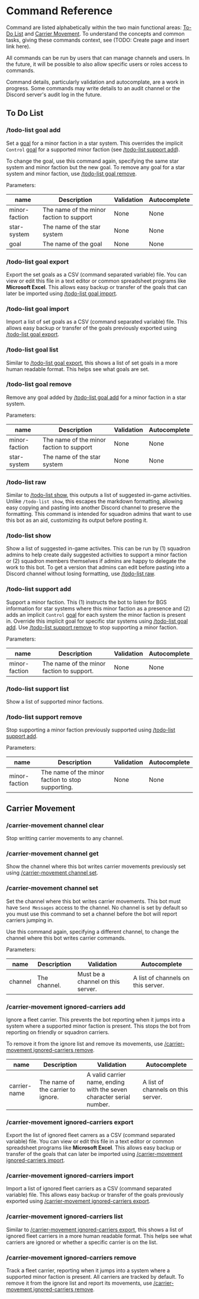# Command Reference

Command are listed alphabetically within the two main functional areas: [To-Do List](#To-Do-List) and [Carrier Movement](#Carrier-Movement). To understand the concepts and common tasks, giving these commands context, see (TODO: Create page and insert link here).

All commands can be run by users that can manage channels and users. In the future, it will be possible to also allow specific users or roles access to commands.

Command details, particularly validation and autocomplate, are a work in progress. Some commands may write details to an audit channel or the Discord server's audit log in the future.

## To Do List

### /todo-list goal add

Set a [goal](Goals.md) for a minor faction in a star system. This overrides the implicit `Control` [goal](Goals.md) for a supported minor faction (see [/todo-list support add](#todo-list-support-add)).

To change the goal, use this command again, specifying the same star system and minor faction but the new goal. To remove any goal for a star system and minor faction, use [/todo-list goal remove](#todo-list-goal-remove).

Parameters:

|name|Description|Validation|Autocomplete|
|----|-----------|----------|------------|
|minor-faction|The name of the minor faction to support|None|None|
|star-system|The name of the star system|None|None|
|goal|The name of the goal|None|None|

### /todo-list goal export

Export the set goals as a CSV (command separated variable) file. You can view or edit this file in a text editor or common spreadsheet programs like **Microsoft Excel**. This allows easy backup or transfer of the goals that can later be imported using [/todo-list goal import](#todo-list-goal-import).

### /todo-list goal import

Import a list of set goals as a CSV (command separated variable) file. This allows easy backup or transfer of the goals previously exported using [/todo-list goal export](#todo-list-goal-export).

### /todo-list goal list

Similar to [/todo-list goal export](#todo-list-goal-export), this shows a list of set goals in a more human readable format. This helps see what goals are set.

### /todo-list goal remove

Remove any goal added by [/todo-list goal add](#todo-list-goal-add) for a minor faction in a star system. 

Parameters:

|name|Description|Validation|Autocomplete|
|----|-----------|----------|------------|
|minor-faction|The name of the minor faction to support|None|None|
|star-system|The name of the star system|None|None|

### /todo-list raw

Similar to [/todo-list show](#todo-list-show), this outputs a list of suggested in-game activities. Unlike `/todo-list show`, this escapes the markdown formatting, allowing easy copying and pasting into another Discord channel to preserve the formatting. This command is intended for squadron admins that want to use this bot as an aid, customizing its output before posting it.

### /todo-list show

Show a list of suggested in-game activites. This can be run by (1) squadron admins to help create daily suggested activities to support a minor faction or (2) squadron members themselves if admins are happy to delegate the work to this bot. To get a version that admins can edit before pasting into a Discord channel without losing formatting, use [/todo-list raw](#todo-list-raw).

### /todo-list support add

Support a minor faction. This (1) instructs the bot to listen for BGS information for star systems where this minor faction as a presence and (2) adds an implicit `Control` [goal](Goals.md) for each system the minor faction is present in. Override this implicit goal for specific star systems using [/todo-list goal add](#todo-list-goal-add). Use [/todo-list support remove](#todo-list-support-remove) to stop supporting a minor faction.

Parameters:

|name|Description|Validation|Autocomplete|
|----|-----------|----------|------------|
|minor-faction|The name of the minor faction to support.|None|None|

### /todo-list support list

Show a list of supported minor factions.

### /todo-list support remove

Stop supporting a minor faction previously supported using [/todo-list support add](#todo-list-support-add). 

Parameters:

|name|Description|Validation|Autocomplete|
|----|-----------|----------|------------|
|minor-faction|The name of the minor faction to stop supporting.|None|None|

## Carrier Movement

### /carrier-movement channel clear

Stop writting carrier movements to any channel. 

### /carrier-movement channel get

Show the channel where this bot writes carrier movements previously set using [/carrier-movement channel set](#carrier-movement-channel-set).

### /carrier-movement channel set

Set the channel where this bot writes carrier movements. This bot must have `Send Messages` access to the channel. No channel is set by default so you must use this command to set a channel before the bot will report carriers jumping in. 

Use this command again, specifying a different channel, to change the channel where this bot writes carrier commands. 

Parameters:

|name|Description|Validation|Autocomplete|
|----|-----------|----------|------------|
|channel|The channel.|Must be a channel on this server.|A list of channels on this server.|

### /carrier-movement ignored-carriers add

Ignore a fleet carrier. This prevents the bot reporting when it jumps into a system where a supported minor faction is present. This stops the bot from reporting on friendly or squadron carriers.

To remove it from the ignore list and remove its movements, use [/carrier-movement ignored-carriers remove](#carrier-movement-ignored-carriers-remove).

|name|Description|Validation|Autocomplete|
|----|-----------|----------|------------|
|carrier-name|The name of the carrier to ignore.|A valid carrier name, ending with the seven character serial number.|A list of channels on this server.|

### /carrier-movement ignored-carriers export

Export the list of ignored fleet carrers as a CSV (command separated variable) file. You can view or edit this file in a text editor or common spreadsheet programs like **Microsoft Excel**. This allows easy backup or transfer of the goals that can later be imported using [/carrier-movement ignored-carriers import](#carrier-movement-ignored-carriers-import).

### /carrier-movement ignored-carriers import

Import a list of ignored fleet carriers as a CSV (command separated variable) file. This allows easy backup or transfer of the goals previously exported using [/carrier-movement ignored-carriers export](#carrier-movement-ignored-carriers-export).

### /carrier-movement ignored-carriers list

Similar to [/carrier-movement ignored-carriers export](#carrier-movement-ignored-carriers-export), this shows a list of ignored fleet carriers in a more human readable format. This helps see what carriers are ignored or whether a specific carrier is on the list.

### /carrier-movement ignored-carriers remove

Track a fleet carrier, reporting when it jumps into a system where a supported minor faction is present. All carriers are tracked by default. To remove it from the ignore list and report its movements, use [/carrier-movement ignored-carriers remove](#carrier-movement-ignored-carriers-remove).



